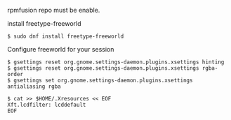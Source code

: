 rpmfusion repo must be enable.

install freetype-freeworld

    $ sudo dnf install freetype-freeworld

Configure freeworld for your session

    $ gsettings reset org.gnome.settings-daemon.plugins.xsettings hinting
    $ gsettings reset org.gnome.settings-daemon.plugins.xsettings rgba-order
    $ gsettings set org.gnome.settings-daemon.plugins.xsettings antialiasing rgba
    
    $ cat >> $HOME/.Xresources << EOF
    Xft.lcdfilter: lcddefault
    EOF

